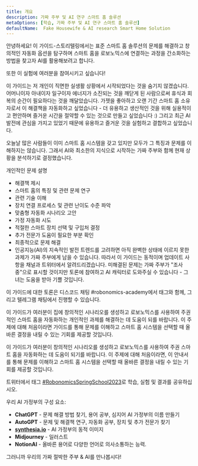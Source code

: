 ```yaml
---
title: 개요
description: 가짜 주부 및 AI 연구 스마트 홈 솔루션
metaOptions: [학습, 가짜 주부 및 AI 연구 스마트 홈 솔루션]
defaultName:  Fake Housewife & AI research Smart Home Solution
---
```


<LessonImages imageClasses="mb"  src='fake-housewife-and-ai-research-smart-home-solution/guide.png' alt="fake housewife ai" />

<RoboAcademyText fWeight="500">
  안녕하세요! 이 가이드-스토리텔링에서는 표준 스마트 홈 솔루션의 문제를 해결하고 창의적인 자동화 옵션을 탐구하며 스마트 홈을 로보노믹스에 연결하는 과정을 간소화하는 방법을 찾고자 AI를 활용해보려고 합니다.

  또한 이 실험에 여러분을 참여시키고 싶습니다!

  이 가이드는 저 개인이 직면한 실생활 상황에서 시작되었다는 것을 숨기지 않겠습니다. 어머니이자 아내이자 일구이자 에너지가 소진되는 것을 깨닫게 된 사람으로써 휴식과 회복의 순간이 필요하다는 것을 깨달았습니다. 가젯을 좋아하고 오랜 기간 스마트 홈 소유자로서 이 해결책을 자동화하고 싶었습니다 - 더 유용하고 생산적인 것을 위해 실용적이고 편안하며 즐거운 시간을 절약할 수 있는 것으로 만들고 싶었습니다 :) 그리고 최근 AI 발전에 관심을 가지고 있었기 때문에 유용하고 즐거운 것을 실험하고 결합하고 싶었습니다.
</RoboAcademyText>

오늘날 많은 사람들이 이미 스마트 홈 시스템을 갖고 있지만 모두가 그 특징과 문제를 이해하지는 않습니다. 그래서 AI와 최소한의 지식으로 시작하는 가짜 주부와 함께 현재 상황을 분석하기로 결정했습니다.

개인적인 문제 설명

- 해결책 제시
- 스마트 홈의 특징 및 관련 문제 연구
- 관련 기술 이해
- 장치 연결 프로세스 및 관련 난이도 수준 파악
- 맞춤형 자동화 시나리오 고안
- 가정 자동화 시도
- 적절한 스마트 장치 선택 및 구입처 결정
- 추가 전문가 도움이 필요한 부분 확인
- 최종적으로 문제 해결
- 인공지능(AI)의 지속적인 발전 트렌드를 고려하면 아직 완벽한 상태에 이르지 못한 과제가 가짜 주부에게 남을 수 있습니다. 따라서 이 가이드는 동적이며 업데이트 사항을 채널과 트위터에서 알려드리겠습니다. 미해결된 문제는 가짜 주부가 "조사 중"으로 표시할 것이지만 토론에 참여하고 AI 캐릭터로 도와주실 수 있습니다 - 그녀는 도움을 받아 기쁠 것입니다.

이 가이드에 대한 토론은 디스코드 채팅 #robonomics-academy에서 태그와 함께, 그리고 텔레그램 채팅에서 진행할 수 있습니다.

이 가이드가 여러분이 집에 창의적인 시나리오를 생성하고 로보노믹스를 사용하여 주권적인 스마트 홈을 자동화하는 개인적인 과제를 해결하는 데 도움이 되를 바랍니다. 이 주제에 대해 처음이라면 가이드를 통해 문제를 이해하고 스마트 홈 시스템을 선택할 때 올바른 결정을 내릴 수 있는 기회를 제공할 것입니다.

이 가이드가 여러분이 창의적인 시나리오를 생성하고 로보노믹스를 사용하여 주권 스마트 홈을 자동화하는 데 도움이 되기를 바랍니다. 이 주제에 대해 처음이라면, 이 안내서를 통해 문제를 이해하고 스마트 홈 시스템을 선택할 때 올바른 결정을 내릴 수 있는 기회를 제공할 것입니다.

트위터에서 태그 [#RobonomicsSpringSchool2023](https://twitter.com/hashtag/RobonomicsSpringSchool2023?src=hashtag_click)로 학습, 실험 및 결과를 공유하십시오.

우리 AI 가정부의 구성 요소:

- **ChatGPT** - 문제 해결 방법 찾기, 용어 공부, 심지어 AI 가정부의 이름 만들기
- **AutoGPT** - 문제 및 해결책 연구, 자동화 공부, 장치 및 추가 전문가 찾기
- **[synthesia.io](https://www.synthesia.io/)** - AI 가정부의 동적 이미지
- **Midjourney** - 일러스트
- **NotionAI** - 올바른 용어로 다양한 언어로 의사소통하는 능력.

그러니까 우리의 가짜 절박한 주부 & AI를 만나봅시다!
